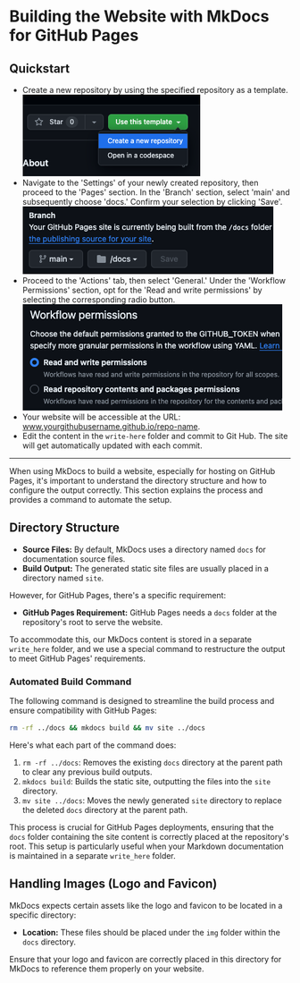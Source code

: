 # Building the Website with MkDocs for GitHub Pages

## Quickstart
- Create a new repository by using the specified repository as a template.
	   ![](attachments/Pasted%20image%2020240120214240.png)
- Navigate to the 'Settings' of your newly created repository, then proceed to the 'Pages' section. In the 'Branch' section, select 'main' and subsequently choose 'docs.' Confirm your selection by clicking 'Save'.
	![](attachments/Pasted%20image%2020240120214354.png)
- Proceed to the 'Actions' tab, then select 'General.' Under the 'Workflow Permissions' section, opt for the 'Read and write permissions' by selecting the corresponding radio button.
	![](attachments/Pasted%20image%2020240120214426.png)
- Your website will be accessible at the URL: www.yourgithubusername.github.io/repo-name.
- Edit the content in the `write-here` folder and commit to Git Hub. The site will get automatically updated with each commit.
---

When using MkDocs to build a website, especially for hosting on GitHub Pages, it's important to understand the directory structure and how to configure the output correctly. This section explains the process and provides a command to automate the setup.

## Directory Structure
- **Source Files:** By default, MkDocs uses a directory named `docs` for documentation source files.
- **Build Output:** The generated static site files are usually placed in a directory named `site`.

However, for GitHub Pages, there's a specific requirement:
- **GitHub Pages Requirement:** GitHub Pages needs a `docs` folder at the repository's root to serve the website.

To accommodate this, our MkDocs content is stored in a separate `write_here` folder, and we use a special command to restructure the output to meet GitHub Pages' requirements.

### Automated Build Command
The following command is designed to streamline the build process and ensure compatibility with GitHub Pages:

```bash
rm -rf ../docs && mkdocs build && mv site ../docs
```

Here's what each part of the command does:

1. `rm -rf ../docs`: Removes the existing `docs` directory at the parent path to clear any previous build outputs.
2. `mkdocs build`: Builds the static site, outputting the files into the `site` directory.
3. `mv site ../docs`: Moves the newly generated `site` directory to replace the deleted `docs` directory at the parent path.

This process is crucial for GitHub Pages deployments, ensuring that the `docs` folder containing the site content is correctly placed at the repository's root. This setup is particularly useful when your Markdown documentation is maintained in a separate `write_here` folder.

## Handling Images (Logo and Favicon)
MkDocs expects certain assets like the logo and favicon to be located in a specific directory:

- **Location:** These files should be placed under the `img` folder within the `docs` directory.

Ensure that your logo and favicon are correctly placed in this directory for MkDocs to reference them properly on your website.
